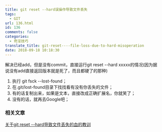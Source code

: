 ```yaml
---
title: git reset --hard误操作导致文件丢失
tags:
  - GIT
url: 136.html
id: 136
comments: false
categories:
  - 奇淫技巧
translate_title: git-reset----file-loss-due-to-hard-misoperation
date: 2018-09-18 10:18:30
---
```


解决已经add，但是没有commit，直接运行git reset --hard xxxxx的情况(因为据说没有add直接返回版本就是死了，而且都硬了的那种)

1.  执行 git fsck --lost-found；
2.  在.git/lost-found目录下找找看有没有你丢失的文件；
3.  有的话复制出来，如果是文本，直接改成正确扩展名，你就笑了；
4.  没有的话，就再去Google吧；

### 相关文章

[关于git reset --hard导致文件丢失的血的教训](https://blog.csdn.net/lijiafa/article/details/78275936 "关于git reset --hard导致文件丢失的血的教训")
